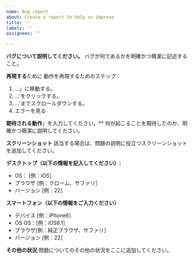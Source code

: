 ```yaml
---
name: Bug report
about: Create a report to help us improve
title: ''
labels: ''
assignees: ''

---
```


**バグについて説明してください。**
バグが何であるかを明確かつ簡潔に記述すること。

**再現する**ために
動作を再現するためのステップ：
1. ...」に移動する。
2. ...'をクリックする。
3. ...'までスクロールダウンする。
4. エラーを見る

**期待される動作**」を入力してください。**
何が起こることを期待したのか、明確かつ簡潔に説明してください。

**スクリーンショット**
該当する場合は、問題の説明に役立つスクリーンショットを追加してください。

**デスクトップ（以下の情報を記入してください）:**
 - OS： [例：iOS］
 - ブラウザ [例：クローム、サファリ］
 - バージョン [例：22］

**スマートフォン（以下の情報をご入力ください）**
 - デバイス [例：iPhone6］
 - OS OS：[例：iOS8.1］
 - ブラウザ[例：純正ブラウザ、サファリ］
 - バージョン [例：22］

**その他の状況**
問題についてのその他の状況をここに追加してください。
